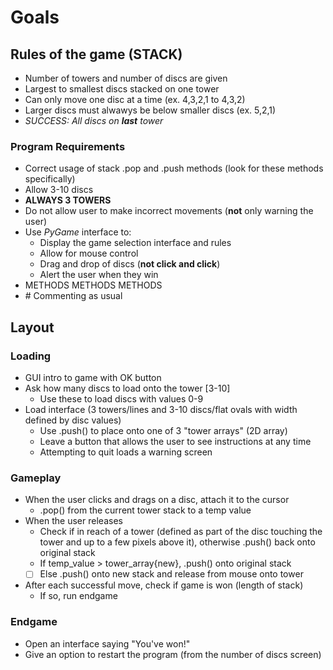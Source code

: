 # Goals

## Rules of the game (**STACK**)

- Number of towers and number of discs are given
- Largest to smallest discs stacked on one tower
- Can only move one disc at a time (ex. 4,3,2,1 to 4,3,2)
- Larger discs must alwawys be below smaller discs (ex. 5,2,1)
- *SUCCESS: All discs on* ***last*** *tower*

### Program Requirements

- Correct usage of stack .pop and .push methods (look for these methods specifically)
- Allow 3-10 discs
- **ALWAYS 3 TOWERS**
- Do not allow user to make incorrect movements (**not** only warning the user)
- Use *PyGame* interface to:
  - Display the game selection interface and rules
  - Allow for mouse control
  - Drag and drop of discs (**not click and click**)
  - Alert the user when they win
- METHODS METHODS METHODS
- \# Commenting as usual

## Layout

### Loading

- GUI intro to game with OK button
- Ask how many discs to load onto the tower [3-10]
  - Use these to load discs with values 0-9
- Load interface (3 towers/lines and 3-10 discs/flat ovals with width defined by disc values)
  - Use .push() to place onto one of 3 "tower arrays" (2D array)
  - Leave a button that allows the user to see instructions at any time
  - Attempting to quit loads a warning screen

### Gameplay

- When the user clicks and drags on a disc, attach it to the cursor
  - .pop() from the current tower stack to a temp value
- When the user releases
  - Check if in reach of a tower (defined as part of the disc touching the tower and up to a few pixels above it), otherwise .push() back onto original stack
  - If temp_value > tower_array{new}, .push() onto original stack
  - [ ] Else .push() onto new stack and release from mouse onto tower
- After each successful move, check if game is won (length of stack)
  - If so, run endgame

### Endgame

- Open an interface saying "You've won!"
- Give an option to restart the program (from the number of discs screen)
